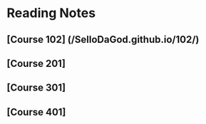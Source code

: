 # Reading Notes

## [Course 102] (/SelloDaGod.github.io/102/)

## [Course 201]

## [Course 301]

## [Course 401]
